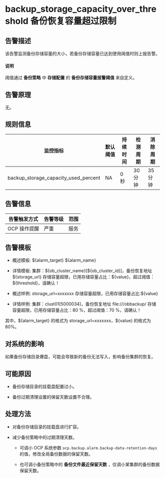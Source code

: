 # backup_storage_capacity_over_threshold 备份恢复容量超过限制

## 告警描述

该告警监测备份存储容量的大小，若备份存储容量已达到使用阈值时则上报告警。

<main id="notice" type='explain'>
<h4>说明</h4>
<p>阈值通过 <strong>备份策略</strong> 中 <strong>存储配置</strong> 的 <strong>备份存储容量报警阈值</strong> 来自定义。</p>
</main>

## 告警原理

无。

## 规则信息

|                 监控指标           | 默认阈值 | 持续时间 | 检测周期  | 消除周期  |
|--------------------------------------|--------|-----------|-------|---------|
| backup_storage_capacity_used_percent | NA   | 0 秒   | 30 分钟 | 35 分钟 |

## 告警信息

|  告警触发方式  | 告警等级 | 范围 |
|----------|--------|--------|
| OCP 操作提醒 | 严重   | 服务 |

## 告警模板

* 概述模板: \${alarm_target} \${alarm_name}

* 详情模板: 集群：\${ob_cluster_name}[\${ob_cluster_id}]，备份恢复地址 \${storage_url} 存储容量超限，已用存储容量占比：\${value}，超过阈值：\${threshold}，请确认！  

* 概述样例: storage_url=xxxxxxx 存储容量超限，已用存储容量占比:${value}

* 详情样例: 集群：clust01[5000034]，备份恢复地址 file:///obbackup/ 存储容量超限，已用存储容量占比：80 %，超过阈值：70 %，请确认！

其中，\${alarm_target} 的格式为 storage_url=xxxxxxx，\${value} 的格式为 80%。

## 对系统的影响

如果备份存储目录爆盘，可能会导致新的备份无法写入，影响备份集群的恢复。

## 可能原因

* 备份存储目录的挂载盘配置过小。

* 备份过期清理设置的保留天数设置不合理。

## 处理方法

* 对备份存储目录的挂载盘进行扩容。

* 减少备份策略中的过期清理天数。

  * 可调小 OCP 系统参数 `ocp.backup.alarm.backup-data-retention-days` 的值，修改全局备份数据的保留天数。

  * 也可调小备份策略中的 **备份文件最近保留天数** ，仅调小某集群的备份数据保留天数。

